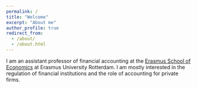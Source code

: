```yaml
---
permalink: /
title: "Welcome"
excerpt: "About me"
author_profile: true
redirect_from: 
  - /about/
  - /about.html
---
```

I am an assistant professor of financial accounting at the [Erasmus School of Economics](https://www.eur.nl/en/ese/department-business-economics/accounting-auditing-and-control) at Erasmus University Rotterdam. I am mostly interested in the regulation of financial institutions and the role of accounting for private firms.  

